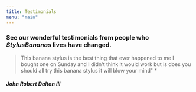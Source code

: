 ```yaml
---
title: Testimonials
menu: "main"
---
```

### See our wonderful testimonials from people who *StylusBananas* lives have changed.

> This banana stylus is the best thing that ever happened to me I bought one on Sunday and I didn't think it would work but is does you should all try this banana stylus it will blow your mind" *

#####  ***John Robert Dalton III***
